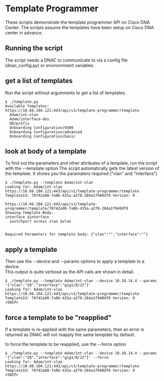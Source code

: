 # Template Programmer
These scripts demonstrate the template programmer API on Cisco DNA Center.
The scripts assume the templates have been setup on Cisco DNA center in advance.

## Running the script
The script needs a DNAC to communicate to via a config file (dnac_config.py) or environmnent variables.

## get a list of templates
Run the script without argumnents to get a list of templates.

```buildoutcfg
$ ./template.py 
Available Templates:
https://10.66.104.121:443/api/v1/template-programmer/template
  Adam/int-vlan
  Adam/interface-des
  DB/prefix
  Onboarding Configuration/9300
  Onboarding Configuration/advanced
  Onboarding Configuration/basic

```

## look at body of a template
To find out the parameters and other attributes of a template, run the script with the --template option
The script automatically gets the latest version of the template.
It shows you the paramaters required ("vlan" and "interface")
```buildoutcfg
$ ./template.py --template Adam/int-vlan
Looking for: Adam/int-vlan
https://10.66.104.121:443/api/v1/template-programmer/template
TemplateId: 78742a98-7a8b-435a-a2f8-284a1f940df0 Version: 9 

https://10.66.104.121:443/api/v1/template-programmer/template/78742a98-7a8b-435a-a2f8-284a1f940df0
Showing Template Body:
interface $interface
  switchport access vlan $vlan
    

Required Parameters for template body: {"vlan":"","interface":""}
```
## apply a template
Then use the --device and --params options to apply a template to a device.  
This output is quite verbose as the API calls are shown in detail.

```buildoutcfg
$ ./template.py --template Adam/int-vlan --device 10.10.14.4 --params '{"vlan":"20","interface":"gig1/0/22"}' 
Looking for: Adam/int-vlan
https://10.66.104.121:443/api/v1/template-programmer/template
TemplateId: 78742a98-7a8b-435a-a2f8-284a1f940df0 Version: 9
<SNIP>

```
## force a template to be "reapplied"
If a template is re-applied with the same parameters, then an error is returned as DNAC will not reapply the same template 
by default.

to force the template to be reapplied, use the --force option

```buildoutcfg
$ ./template.py --template Adam/int-vlan --device 10.10.14.4 --params '{"vlan":"20","interface":"gig1/0/22"}' --force
Looking for: Adam/int-vlan
https://10.66.104.121:443/api/v1/template-programmer/template
TemplateId: 78742a98-7a8b-435a-a2f8-284a1f940df0 Version: 9
<SNIP>
```

